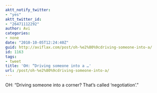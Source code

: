 ```yaml
---
aktt_notify_twitter:
- "yes"
aktt_twitter_id:
- "26471112292"
author: Avi
categories:
- none
date: "2010-10-05T12:24:40Z"
guid: http://aviflax.com/post/oh-%e2%80%9cdriving-someone-into-a/
id: 1163
tags:
- tweet
title: 'OH: “Driving someone into a …'
url: /post/oh-%e2%80%9cdriving-someone-into-a/
---
```

OH: “Driving someone into a corner? That&#8217;s called ‘negotiation’.”